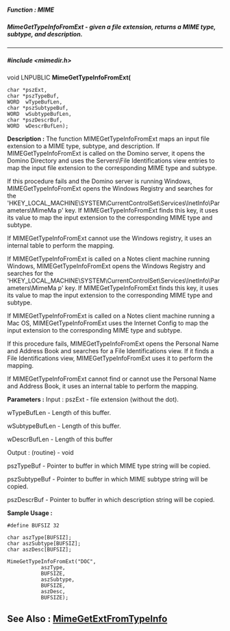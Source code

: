 ##### Function : MIME
##### MimeGetTypeInfoFromExt - given a file extension, returns a MIME type, subtype, and description.

---
##### #include <mimedir.h>
void LNPUBLIC **MimeGetTypeInfoFromExt(**

	char *pszExt,
	char *pszTypeBuf,
	WORD  wTypeBufLen,
	char *pszSubtypeBuf,
	WORD  wSubtypeBufLen,
	char *pszDescrBuf,
	WORD  wDescrBufLen);
**Description :**
The function MIMEGetTypeInfoFromExt maps an input file extension to a MIME 
type, subtype, and description.  If MIMEGetTypeInfoFromExt is called on the 
Domino server, it opens the Domino Directory and uses the Servers\File 
Identifications view entries to map the input file extension to the 
corresponding MIME type and subtype.

If this procedure fails and the Domino server is running Windows, 
MIMEGetTypeInfoFromExt opens the Windows Registry and searches for the 
'HKEY_LOCAL_MACHINE\SYSTEM\CurrentControlSet\Services\InetInfo\Parameters\MimeMa
p' key.  If MIMEGetTypeInfoFromExt finds this key, it uses its value to map the 
input extension to the corresponding MIME type and subtype.

If MIMEGetTypeInfoFromExt cannot use the Windows registry, it uses an internal 
table to perform the mapping.

If MIMEGetTypeInfoFromExt is called on a Notes client machine running Windows, 
MIMEGetTypeInfoFromExt opens the Windows Registry and searches for the 
'HKEY_LOCAL_MACHINE\SYSTEM\CurrentControlSet\Services\InetInfo\Parameters\MimeMa
p' key.  If MIMEGetTypeInfoFromExt finds this key, it uses its value to map the 
input extension to the corresponding MIME type and subtype.

If MIMEGetTypeInfoFromExt is called on a Notes client machine running a Mac OS, 
MIMEGetTypeInfoFromExt uses the Internet Config to map the input extension to 
the corresponding MIME type and subtype.

If this procedure fails, MIMEGetTypeInfoFromExt opens the Personal Name and 
Address Book and searches for a File Identifications view.  If it finds a File 
Identifications view, MIMEGetTypeInfoFromExt uses it to perform the mapping.

If MIMEGetTypeInfoFromExt cannot find or cannot use the Personal Name and 
Address Book, it uses an internal table to perform the mapping.

**Parameters :**
Input :
pszExt  -  file extension (without the dot).

wTypeBufLen  -  Length of this buffer.

wSubtypeBufLen  -  Length of this buffer.

wDescrBufLen  -  Length of this buffer

Output :
(routine)  -  void


pszTypeBuf  -  Pointer to buffer in which MIME type string will be copied.

pszSubtypeBuf  -  Pointer to buffer in which MIME subtype string will be copied.

pszDescrBuf  -  Pointer to buffer in which description string will be copied.

**Sample Usage :**
```
#define BUFSIZ 32

char aszType[BUFSIZ];
char aszSubtype[BUFSIZ];
char aszDesc[BUFSIZ];

MimeGetTypeInfoFromExt("DOC",
	       aszType,
	       BUFSIZE,
	       aszSubtype,
	       BUFSIZE,
	       aszDesc,
	       BUFSIZE);

```
**See Also :**
[MimeGetExtFromTypeInfo](D:/md_files/MimeGetExtFromTypeInfo.md)
---
